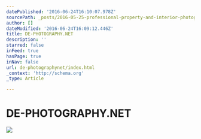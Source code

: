 ```yaml
---
datePublished: '2016-06-24T16:10:07.978Z'
sourcePath: _posts/2016-05-25-professional-property-and-interior-photography.md
author: []
dateModified: '2016-06-24T16:09:12.446Z'
title: DE-PHOTOGRAPHY.NET
description: ''
starred: false
inFeed: true
hasPage: true
inNav: false
url: de-photographynet/index.html
_context: 'http://schema.org'
_type: Article

---
```

# DE-PHOTOGRAPHY.NET
![](https://s3-us-west-2.amazonaws.com/the-grid-img/p/1a314f11be5a143a5bae684892ae0200527e6ffc.jpg)
